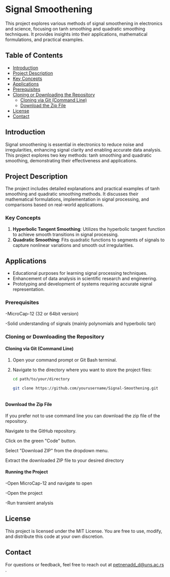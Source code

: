 # Signal Smoothening

This project explores various methods of signal smoothening in electronics and science, focusing on tanh smoothing and quadratic smoothing techniques. It provides insights into their applications, mathematical formulations, and practical examples.

## Table of Contents
- [Introduction](#Introduction)
- [Project Description](#Project-Description)
- [Key Concepts](#Key-Concepts)
- [Applications](#Applications)
- [Prerequisites](#Prerequisites)
- [Cloning or Downloading the Repository](#Cloning-or-Downloading-the-Repository)
    - [Cloning via Git (Command Line)](#Cloning-via-Git-(-Command-Line-))
    - [Download the Zip File](#Download-the-Zip-File)
- [License](#License)
- [Contact](#Contact)

## Introduction

Signal smoothening is essential in electronics to reduce noise and irregularities, enhancing signal clarity and enabling accurate data analysis. This project explores two key methods: tanh smoothing and quadratic smoothing, demonstrating their effectiveness and applications.

## Project Description

The project includes detailed explanations and practical examples of tanh smoothing and quadratic smoothing methods. It discusses their mathematical formulations, implementation in signal processing, and comparisons based on real-world applications.

### Key Concepts 

1. **Hyperbolic Tangent Smoothing**: Utilizes the hyperbolic tangent function to achieve smooth transitions in signal processing.
2. **Quadratic Smoothing**: Fits quadratic functions to segments of signals to capture nonlinear variations and smooth out irregularities.

## Applications

- Educational purposes for learning signal processing techniques.
- Enhancement of data analysis in scientific research and engineering.
- Prototyping and development of systems requiring accurate signal representation.

### Prerequisites

-MicroCap-12 (32 or 64bit version)

-Solid understanding of signals (mainly polynomials and hyperbolic tan)

### Cloning or Downloading the Repository

#### Cloning via Git (Command Line)

1. Open your command prompt or Git Bash terminal.

2. Navigate to the directory where you want to store the project files:

   ```bash
   cd path/to/your/directory
   ```
   ```bash
   git clone https://github.com/yourusername/Signal-Smoothening.git
  
#### Download the Zip File

If you prefer not to use command line you can download the zip file of the repository.

Navigate to the GitHub repository.

Click on the green "Code" button.

Select "Download ZIP" from the dropdown menu.

Extract the downloaded ZIP file to your desired directory
   
#### Running the Project 

-Open MicroCap-12 and navigate to open 

-Open the project 

-Run transient analysis 

## License

This project is licensed under the MIT License. You are free to use, modify, and distribute this code at your own discretion.

## Contact

For questions or feedback, feel free to reach out at petnenadd_d@uns.ac.rs .

